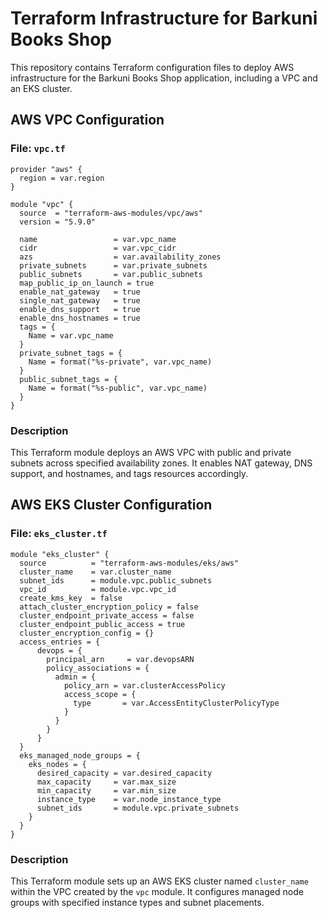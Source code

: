 # Terraform Infrastructure for Barkuni Books Shop

This repository contains Terraform configuration files to deploy AWS infrastructure for the Barkuni Books Shop application, including a VPC and an EKS cluster.

## AWS VPC Configuration

### File: `vpc.tf`

```hcl
provider "aws" {
  region = var.region
}

module "vpc" {
  source  = "terraform-aws-modules/vpc/aws"
  version = "5.9.0"

  name                 = var.vpc_name
  cidr                 = var.vpc_cidr
  azs                  = var.availability_zones
  private_subnets      = var.private_subnets
  public_subnets       = var.public_subnets
  map_public_ip_on_launch = true
  enable_nat_gateway   = true
  single_nat_gateway   = true
  enable_dns_support   = true
  enable_dns_hostnames = true
  tags = {
    Name = var.vpc_name
  }
  private_subnet_tags = {
    Name = format("%s-private", var.vpc_name)
  }
  public_subnet_tags = {
    Name = format("%s-public", var.vpc_name)
  }
}
```

### Description

This Terraform module deploys an AWS VPC with public and private subnets across specified availability zones. It enables NAT gateway, DNS support, and hostnames, and tags resources accordingly.

## AWS EKS Cluster Configuration

### File: `eks_cluster.tf`

```hcl
module "eks_cluster" {
  source          = "terraform-aws-modules/eks/aws"
  cluster_name    = var.cluster_name
  subnet_ids      = module.vpc.public_subnets
  vpc_id          = module.vpc.vpc_id
  create_kms_key  = false
  attach_cluster_encryption_policy = false
  cluster_endpoint_private_access = false
  cluster_endpoint_public_access = true
  cluster_encryption_config = {}
  access_entries = {
      devops = {
        principal_arn     = var.devopsARN
        policy_associations = {
          admin = {
            policy_arn = var.clusterAccessPolicy
            access_scope = {
              type       = var.AccessEntityClusterPolicyType
            }
          }
        }
      }
  }
  eks_managed_node_groups = {
    eks_nodes = {
      desired_capacity = var.desired_capacity
      max_capacity     = var.max_size
      min_capacity     = var.min_size
      instance_type    = var.node_instance_type
      subnet_ids       = module.vpc.private_subnets
    }
  }
}
```

### Description

This Terraform module sets up an AWS EKS cluster named `cluster_name` within the VPC created by the `vpc` module. It configures managed node groups with specified instance types and subnet placements.